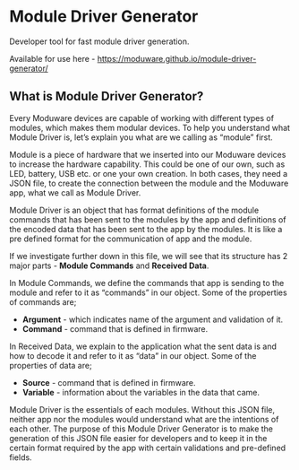 # Module Driver Generator
Developer tool for fast module driver generation.

Available for use here - https://moduware.github.io/module-driver-generator/

## What is Module Driver Generator?

Every Moduware devices are capable of working with different types of modules, which makes them modular devices. To help you understand what Module Driver is, let’s explain you what are we calling as “module” first.

Module is a piece of hardware that we inserted into our Moduware devices to increase the hardware capability. This could be one of our own, such as LED, battery, USB etc. or one your own creation. In both cases, they need a JSON file, to create the connection between the module and the Moduware app, what we call as Module Driver.

Module Driver is an object that has format definitions of the module commands that has been sent to the modules by the app and definitions of the encoded data that has been sent to the app by the modules. It is like a pre defined format for the communication of app and the module.

If we investigate further down in this file, we will see that its structure has 2 major parts - **Module Commands** and **Received Data**.

In Module Commands, we define the commands that app is sending to the module and refer to it as “commands” in our object. Some of the properties of commands are;

- **Argument** - which indicates name of the argument and validation of it.
- **Command** - command that is defined in firmware.

In Received Data, we explain to the application what the sent data is and how to decode it and refer to it as “data” in our object. Some of the properties of data are;

- **Source** - command that is defined in firmware.
- **Variable** - information about the variables in the data that came.

Module Driver is the essentials of each modules. Without this JSON file, neither app nor the modules would understand what are the intentions of each other. The purpose of this Module Driver Generator is to make the generation of this JSON file easier for developers and to keep it in the certain format required by the app with certain validations and pre-defined fields.

